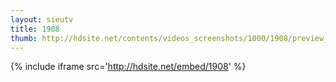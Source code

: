 ```yaml
---
layout: sieutv
title: 1908
thumb: http://hdsite.net/contents/videos_screenshots/1000/1908/preview_360p.mp4.jpg
---
```

{% include iframe src='http://hdsite.net/embed/1908' %}
 
